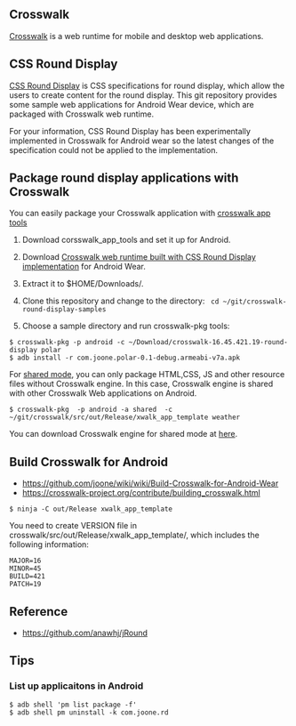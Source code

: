 ## Crosswalk
[Crosswalk](http://crosswalk-project.org) is a web runtime for mobile and desktop
web applications.

## CSS Round Display
[CSS Round Display](https://drafts.csswg.org/css-round-display/) is CSS specifications
for round display, which allow the users to create content for the round display.
This git repository provides some sample web applications for Android Wear device,
which are packaged with Crosswalk web runtime.

For your information, CSS Round Display has been experimentally implemented in Crosswalk
for Android wear so the latest changes of the specification could not be applied to the implementation.

## Package round display applications with Crosswalk
You can easily package your Crosswalk application with [crosswalk app tools](https://github.com/crosswalk-project/crosswalk-app-tools)

1. Download corsswalk_app_tools and set it up for Android.
1. Download [Crosswalk web runtime built with CSS Round Display implementation](https://github.com/joone/crosswalk-round-display-samples/blob/master/crosswalk/crosswalk-16.45.421.19-round-dsplay.tar.gz) for Android Wear.

2. Extract it to $HOME/Downloads/.
3. Clone this repository and change to the directory:
`` cd ~/git/crosswalk-round-display-samples`` 

4. Choose a sample directory and run crosswalk-pkg tools:
```
$ crosswalk-pkg -p android -c ~/Download/crosswalk-16.45.421.19-round-display polar
$ adb install -r com.joone.polar-0.1-debug.armeabi-v7a.apk
```
For [shared mode](https://crosswalk-project.org/documentation/shared_mode.html), you can only package HTML,CSS, JS and other resource files without Crosswalk engine. In this case, Crosswalk engine is shared with other Crosswalk Web applications on Android.
```
$ crosswalk-pkg  -p android -a shared  -c ~/git/crosswalk/src/out/Release/xwalk_app_template weather
```
You can download Crosswalk engine for shared mode at [here](
https://github.com/joone/crosswalk-round-display-samples/raw/master/crosswalk/XWalkRuntimeLib.apk).

## Build Crosswalk for Android
* https://github.com/joone/wiki/wiki/Build-Crosswalk-for-Android-Wear
* https://crosswalk-project.org/contribute/building_crosswalk.html

```
$ ninja -C out/Release xwalk_app_template
```

You need to create VERSION file in crosswalk/src/out/Release/xwalk_app_template/,
which includes the following information:
```
MAJOR=16
MINOR=45
BUILD=421
PATCH=19
```

## Reference
* https://github.com/anawhj/jRound

## Tips
### List up applicaitons in Android
```
$ adb shell 'pm list package -f' 
$ adb shell pm uninstall -k com.joone.rd
```
